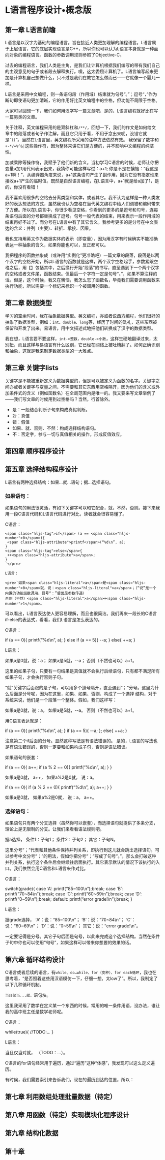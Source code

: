 # L语言程序设计•概念版

## 第一章    L语言前瞻

L语言是以汉字为基础的编程语言。旨在接近人类更加理解的编程语言。L语言属于上层语言，它的底层实现语言是C++，所以你也可以认为L语言本身就是一种面向对象的编程语言。函数的参数调用规则参照了Objective-C。

过去的编程语言，我们人类是主角，是我们让计算机根据我们编写的带有我们自己的主观意见的句子或者段去解释执行。噢，这太委屈计算机了。L语言编写起来更加是计算机自己想做什么，只不过是我们在教它怎么做而已——它就像一个婴儿一样。

L语言是采用中文编程，则一条语句段（作用域）结束就为句号“。”；逗号“，”作为断句即使语句更加清晰，它的作用好比英文编程中的空格，但功能不局限于空格。

大家可以回想一下，我们如何用汉字写一篇文章吧，是的，L语言编程就好比在写一篇另类的文章。

关于注释，英文编程采用的是双斜杠和`/**/`，回想一下，我们的作文是如何给文章中的段落或者句子作注解，而且它只用于看，不用于念出来呢，没错它就是“（）”。当然在L语言里，英文编程所采用的注释方法依然有效。
我保留了数字和`+-*/=%^&|`这些操作符，因为整体来讲它们是方便的，并不影响中文编程的纯洁性。

加减乘除等操作符，我赋予了他们新的含义。当初学习C语言的时候，老师让你把变量a加1用代码表示出来，我猜你可能这样写过：a+1; 你是不是在懊恼：“我这是a+1啊！”，从编译器角度来说，a+1这条语句产生了副作用，因为它没有指定谁来接收a+1产生的临时值。既然是自然语言编程，在L语言中，a+1就是给a加了1，是的，你没有看错！

我不喜欢用很多的空格去分离类型和实体，或者其它。我不认为这样是一种人类友好的表达想法的方式，虽然我也认为空格在当代英文编程中给人们调错和编码带来了方便。所以在L语言中，你很少看见空格，你看到的更多的是逗号和句号，连每条语句后面的分号都替换成了逗号。句号一般代表的结束，用来表示一段作用域的结束再好不过了。而分号在L语言中有了其它含义，我参考更多的是分号在中文表达的含义：并列（主要）、转折、承接、因果。

我也支持用英文作为数据实体的表示（即变量），因为用汉字有时候确实不能准确表达一种抽象的含义，如果你能也可以，反正都可以。

我把程序的函数抽象成（或许用“实例化”更准确吧）一篇文章的段落，段落是以两个汉字的空格开始，所以L语言的函数就是这样，两个汉字空格起手，参数紧跟空格之后，用【】包括其中，之后换行开始“段落”的书写，直至遇到下一个两个汉字的空格或者文件尾，函数结束。但最后一个字符一定是句号“。”，如果不算注释的话。但是，这个时候，我又在懊恼，我怎么忘了函数名，毕竟我们需要调用函数来执行功能，所以需要一个标记来标识一个被调用的函数。

## 第二章    数据类型

学习的空余时间，我在抽象数据类型。英文编程，亦或者说西方编程，他们很好的抽象了数据类型，例如：`int、double、long`等，经历了时间的洗礼，这些东西被保留和开发了出来。易语言，用中文描述式地把他们转换成了汉字的数据类型。

我在想，L语言要不要这样，`int->整数，double->小数`，这样生硬地翻译过来，太别扭，而且这样与易语言有什么区别，它已经在网络上被吐槽翻了。如何正确识别和抽象，这就是我来制定数据类型的一大难点。

## 第三章    关键字lists

关键字是不能被重新定义为数据类型的，但是可以被定义为函数的名字。关键字之间亦或者关键字与变量之间，不需要和其它东西用空格隔开，因为他们的含义或外加条件式的含义（例如函数名）在全局范围内是唯一的。我又要来写文章举例了——我们写文章的时候用到过空格吗？当然，行首除外。

*   是：一般结合判断子句来构成真假判断。
*   对：真值
*   错：假值
*   如果、就、否则、不然：构成选择结构语句。
*   不：否定字，参与一切与真值相关的操作，形成反值效应。

## 第四章    顺序程序设计

## 第五章    选择结构程序设计

L语言有两种选择结构：如果…就…语句；据…选择语句。

### 如果语句：

如果语句的用法很灵活，有如下关键字可以和它配合，就，不然，否则。接下来我用一段C语言代码和L语言代码进行对比，读者就会很容易懂了。

C语言：

    <span class="hljs-tag">if</span> (a == <span class="hljs-number">0</span>){
     <span class="hljs-attribute">printf</span>(“%d\n”, a);
    }
    <span class="hljs-tag">else</span>{
     ++<span class="hljs-attribute">a</span>;
    }
    `</pre>

    L语言：

    <pre>`如果<span class="hljs-literal">a</span>是<span class="hljs-number">0</span>就，说：<span class="hljs-literal">a</span>；（“说”是一个内置的功能函数调用，冒号“：”后面是参数传递）
    否则（不然）<span class="hljs-literal">a</span>+<span class="hljs-number">1</span>。

可以看出，L语言表达使人更容易理解，而且也很简洁。我们再来一段长的C语言if-else的表达式，看看，我们L语言是怎么表达的。

C语言：

if (a == 0){
 printf(“%d\n”, a);
}
else if (a == 5){
 --a;
}
else{
 ++a;
}

L语言：

如果a是0就，说：a；
如果a是5就，--a；
否则（不然也可以）a+1。

这里的如果子句，只要有一句结果是真值就不会执行后续语句，只有都不满足所有如果子句，才会执行否则子句。

“就”关键字后面跟的是子句，可以用多个逗号隔开，直至遇到“；”分号。这里为什么后面是分号呢，因为在这里，如果、如果、否则，构成了一个选择
结构，对于系统来说，他们是一个段落一个整体。假如，我们这样写：

如果a是0就，说：a。
如果a是5就，--a。
否则（不然也可以）a+1。

用C语言表达就是：

if (a == 0){
 printf(“%d\n”, a);
}
if (a == 5){
 --a;
};
else{
 ++a;
}

注意第二个if后面的分号。显然这种写法是有语法错误的。
是的，L语言的写法也是有语法错误的，否则一定要和如果构成子句，否则是语法错误。

如果语句的嵌套：

if (a == 0){
 a++;
 if (a % 2 == 0){
  printf(“%d\n”, a);
 }
}

如果a是0就，
a++，
如果a%2是0就，
说：a。

if (a == 0){
if (a % 2 == 0){
  printf(“%d\n”, a);
  a++;
 }
}

如果a是0就，
如果a%2是0就，
说：a，
a++。

### 选择语句：

如果语句只有两个分支选择（虽然你可以嵌套），而选择语句就提供了多条分支，理论上是无限制的分支。让我们来看看语法规则吧。

据a选择，
条件1：子句1；
条件2：子句2；
其它：子句N。

这里分号“；”代表和其他条件保持并列关系，即执行到这儿就会跳出选择语句。可以参考中文分号“；”的用法，假如你把分号“；”写成了句号“。”，那么会打破这种并列关系，执行这个条件后会继续往后面执行。其它表示默认的情况下该执行的入口。我们依然会用C语言和L语言来作对比。

C语言：

switch(grade){
    case ‘A’: printf(“85~100\n”);break;
    case ‘B’: printf(“70~84\n”);break;
    case ‘C’: printf(“60~69\n”);break;
    case ‘D’: printf(“0~59\n”);break;
    default: printf(“error grade!\n”);break;
}

L语言：

据grade选择，
‘A’：说：“85~100\n”；
‘B’：说：“70~84\n”；
‘C’：说：“60~69\n”；
‘D’：说：“0~59\n”；
其它：说：“error grade!\n”。

一定要记得是分号。其它子句后面是句号，以此来完成这个选择结构。当然在条件子句中你也可以使用“句号”，如果这样可以带来你想要的效果的话。

## 第六章    循环结构设计

C语言或者后续的语言，有`while、do…while、for（变种）、for each循环`，我也在思考着，“是否照着这些用汉语模仿一下，仔细一想，太low了”。所以，我制定了以下几种循环机制。

`当且仅当...就，`语句块。

这里我采用了数学在定义某一个东西的时候，常用的唯一条件用语，没办法，谁让我的高中班主任是数学老师呢。

C语言：

while(true){
 //TODO:…
}

L语言：

当且仅当对就，
（TODO：…）。

C语言的for语句经常用于遍历，通过“遍历”这种“体感”，我发现可以这么定义遍历。

有时候，我们需要索引来告诉我们，现在的遍历到达的位置，所以：

## 第七章    利用数组处理批量数据（待定）

## 第八章    用函数（待定）实现模块化程序设计

## 第九章    结构化数据

## 第十章